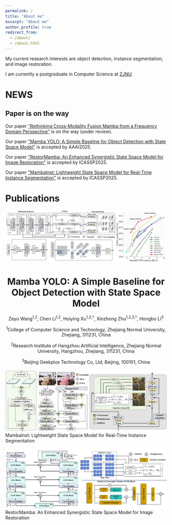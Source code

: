 ```yaml
---
permalink: /
title: "About me"
excerpt: "About me"
author_profile: true
redirect_from: 
  - /about/
  - /about.html
---
```


My current research interests are object detection, instance segmentation, and image restoration.

I am currently a postgraduate in Computer Science at [ZJNU](https://www.zjnu.edu.cn/main.htm).


# NEWS
## Paper is on the way
Our paper ["Rethinking Cross-Modality Fusion Mamba from a Frequency Domain Perspective"]() is on the way (under review).

Our paper ["Mamba YOLO: A Simple Baseline for Object Detection with State Space Model"]() is accepted by AAAI2025.

Our paper ["RestorMamba: An Enhanced Synergistic State Space Model for Image Restoration"]() is accepted by ICASSP2025.

Our paper ["MambaInst: Lightweight State Space Model for Real-Time Instance Segmentation"]() is accepted by ICASSP2025.


# Publications  

![image](./mambayolo.jpg)

# <center>Mamba YOLO: A Simple Baseline for Object Detection with State Space Model</center>

<div align="center">
  
Zeyu Wang<sup>1,2</sup>, Chen Li<sup>1,2</sup>, Huiying Xu<sup>1,2,†</sup>, Xinzhong Zhu<sup>1,2,3,†</sup>, Hongbo Li<sup>3</sup>

<sup>1</sup>College of Computer Science and Technology, Zhejiang Normal University, Zhejiang, 311231, China  

<sup>2</sup>Research Institute of Hangzhou Artificial Intelligence, Zhejiang Normal University, Hangzhou, Zhejiang, 311231, China  

<sup>3</sup>Beijing Geekplus Technology Co, Ltd, Beijing, 100101, China  

</div>


![image](./mambainst.jpg)
MambaInst: Lightweight State Space Model for Real-Time Instance Segmentation


![image](./restormamba.jpg)
RestorMamba: An Enhanced Synergistic State Space Model for Image Restoration
